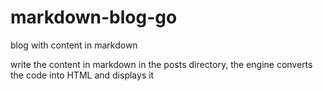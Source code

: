 # markdown-blog-go
blog with content in markdown 



write the content in markdown in the posts directory, the engine converts the code into HTML and displays it
